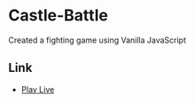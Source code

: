 # Castle-Battle
Created a fighting game using Vanilla JavaScript

## Link
- [Play Live](https://sahilk-027-castle-battle.netlify.app/)
